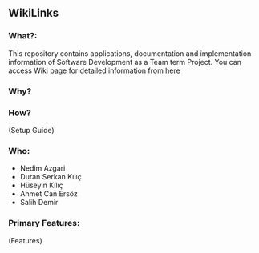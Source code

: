 ## **WikiLinks** 

### What?:
 This repository contains applications, documentation and implementation information of Software Development as a Team term Project. You can access Wiki page for detailed information from [here](https://github.com/SWE-574-Spring-2018/Spring2018-SWE574/wiki)

### Why?

### How?
(Setup Guide)

### Who:
+ Nedim Azgari
+ Duran Serkan Kılıç
+ Hüseyin Kılıç
+ Ahmet Can Ersöz
+ Salih Demir

### Primary Features:

(Features)
